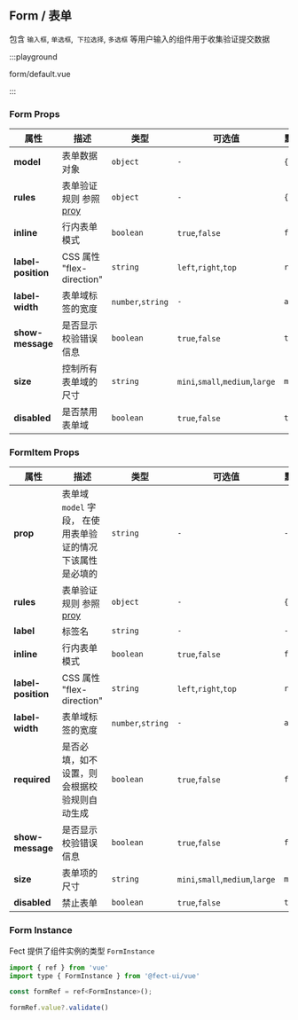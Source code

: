 ## Form / 表单

包含 `输入框`, `单选框`,` 下拉选择`, `多选框` 等用户输入的组件用于收集验证提交数据

:::playground

form/default.vue

:::

### Form Props

| 属性               | 描述                                                           | 类型              | 可选值                          | 默认值   |
| ------------------ | -------------------------------------------------------------- | ----------------- | ------------------------------- | -------- |
| **model**          | 表单数据对象                                                   | `object`          | `-`                             | `{}`     |
| **rules**          | 表单验证规则 参照 [proy](https://github.com/fect-org/validate) | `object`          | `-`                             | `{}`     |
| **inline**         | 行内表单模式                                                   | `boolean`         | `true`,`false`                  | `false`  |
| **label-position** | CSS 属性 "flex-direction"                                      | `string`          | `left`,`right`,`top`            | `right`  |
| **label-width**    | 表单域标签的宽度                                               | `number`,`string` | `-`                             | `auto`   |
| **show-message**   | 是否显示校验错误信息                                           | `boolean`         | `true`,`false`                  | `true`   |
| **size**           | 控制所有表单域的尺寸                                           | `string`          | `mini`,`small`,`medium`,`large` | `medium` |
| **disabled**       | 是否禁用表单域                                                 | `boolean`         | `true`,`false`                  | `true`   |

### FormItem Props

| 属性               | 描述                                                           | 类型              | 可选值                          | 默认值   |
| ------------------ | -------------------------------------------------------------- | ----------------- | ------------------------------- | -------- |
| **prop**           | 表单域`model` 字段， 在使用表单验证的情况下该属性是必填的      | `string`          | `-`                             | `-`      |
| **rules**          | 表单验证规则 参照 [proy](https://github.com/fect-org/validate) | `object`          | `-`                             | `{}`     |
| **label**          | 标签名                                                         | `string`          | `-`                             | `-`      |
| **inline**         | 行内表单模式                                                   | `boolean`         | `true`,`false`                  | `false`  |
| **label-position** | CSS 属性 "flex-direction"                                      | `string`          | `left`,`right`,`top`            | `right`  |
| **label-width**    | 表单域标签的宽度                                               | `number`,`string` | `-`                             | `auto`   |
| **required**       | 是否必填，如不设置，则会根据校验规则自动生成                   | `boolean`         | `true`,`false`                  | `false`  |
| **show-message**   | 是否显示校验错误信息                                           | `boolean`         | `true`,`false`                  | `false`  |
| **size**           | 表单项的尺寸                                                   | `string`          | `mini`,`small`,`medium`,`large` | `medium` |
| **disabled**       | 禁止表单                                                       | `boolean`         | `true`,`false`                  | `true`   |

### Form Instance

Fect 提供了组件实例的类型 `FormInstance`

```js
import { ref } from 'vue'
import type { FormInstance } from '@fect-ui/vue'

const formRef = ref<FormInstance>();

formRef.value?.validate()

```
